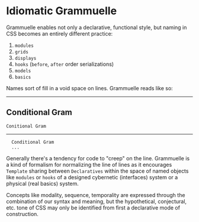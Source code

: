 # Idiomatic Grammuelle

Grammuelle enables not only a declarative, functional style, but naming in CSS 
becomes an entirely different practice:

1. `modules`
2. `grids`
3. `displays`
4. `hooks` (`before`, `after` order serializations)
5. `models`
6. `basics`

Names sort of fill in a void space on lines. Grammuelle reads like so:

--------
  Conditional Gram
--------
    Conitional Gram
--------
      Conditional Gram
      ...

Generally there's a tendency for code to "creep" on the line. Grammuelle is a kind of 
formalism for normalizing the line of lines as it encourages `Template` sharing between
`Declaratives` within the space of named objects like `modules` or `hooks` of a designed
cybernetic (interfaces) system or a physical (real basics) system.

Concepts like modality, sequence, temporality are expressed through the combination of
our syntax and meaning, but the hypothetical, conjectural, etc. tone of CSS may only
be identified from first a declarative mode of construction.
